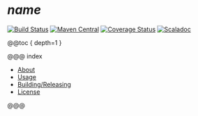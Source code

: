 $name$
======
[![Build Status](https://travis-ci.org/$user_name;format="norm"$/$name;format="norm"$.svg?branch=master)](https://travis-ci.org/$user_name;format="norm"$/$name;format="norm"$)
[![Maven Central](https://maven-badges.herokuapp.com/maven-central/com.github.$user_name;format="norm"$/$name;format="norm"$_2.12/badge.png)](https://maven-badges.herokuapp.com/maven-central/com.github.$user_name;format="norm"$/$name;format="norm"$_2.12)
[![Coverage Status](https://coveralls.io/repos/github/$user_name;format="norm"$/$name;format="norm"$/badge.svg?branch=master)](https://coveralls.io/github/$user_name;format="norm"$/$name;format="norm"$?branch=master)
[![Scaladoc](https://javadoc-badge.appspot.com/com.github.$user_name;format="norm"$/$name;format="norm"$_2.12.svg?label=scaladoc)](https://javadoc-badge.appspot.com/com.github.$user_name;format="norm"$/$name;format="norm"$_2.12)

@@toc { depth=1 }

@@@ index


* [About](about.md)
* [Usage](usage.md)
* [Building/Releasing](building.md)
* [License](license.md)

@@@

